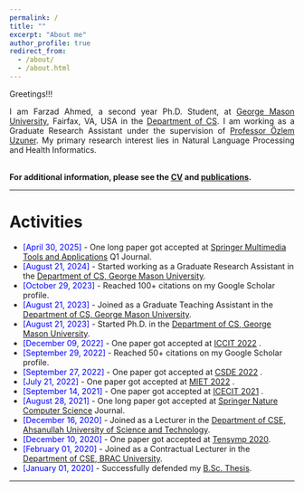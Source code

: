```yaml
---
permalink: /
title: ""
excerpt: "About me"
author_profile: true
redirect_from: 
  - /about/
  - /about.html
---
```


Greetings!!!

<div style="text-align: justify"> 

I am Farzad Ahmed, a second year Ph.D. Student, at <a href="https://www.gmu.edu/">George Mason University</a>, Fairfax, VA, USA in the <a href="https://cs.gmu.edu/">Department of CS</a>. I am working as a Graduate Research Assistant under the supervision of <a href="https://volgenau.gmu.edu/profiles/ouzuner">Professor Özlem Uzuner</a>. My primary research interest lies in Natural Language Processing and Health Informatics.<br /><br /></div>

**For additional information, please see the [CV](https://Farzad-1996.github.io/cv/) and [publications](https://Farzad-1996.github.io/publications/).**

-----------


# Activities 
* <span style="color:Blue"> [April 30, 2025] </span> - One long paper got accepted at [Springer Multimedia Tools and Applications](https://link.springer.com/article/10.1007/s11042-025-20842-x) Q1 Journal.
* <span style="color:Blue"> [August 21, 2024] </span> - Started working as a Graduate Research Assistant in the [Department of CS, George Mason University](https://www.gmu.edu/).
* <span style="color:Blue"> [October 29, 2023] </span> - Reached 100+ citations on my Google Scholar profile. 
* <span style="color:Blue"> [August 21, 2023] </span> - Joined as a Graduate Teaching Assistant in the [Department of CS, George Mason University](https://www.gmu.edu/).
* <span style="color:Blue"> [August 21, 2023] </span> - Started Ph.D. in the [Department of CS, George Mason University](https://www.gmu.edu/).
* <span style="color:Blue"> [December 09, 2022] </span> - One paper got accepted at [ICCIT 2022](https://iccit.org.bd/2022/) .
* <span style="color:Blue"> [September 29, 2022] </span> - Reached 50+ citations on my Google Scholar profile. 
* <span style="color:Blue"> [September 27, 2022] </span> - One paper got accepted at [CSDE 2022](https://ieee-csde.org/csde2022) .
* <span style="color:Blue"> [July 21, 2022] </span> - One paper got accepted at [MIET 2022](https://confmiet.org/) .
* <span style="color:Blue"> [September 14, 2021] </span> - One paper got accepted at [ICECIT 2021](https://conference.ku.ac.bd/ICECIT/2021/) .
* <span style="color:Blue"> [August 28, 2021] </span> - One long paper got accepted at [Springer Nature Computer Science](https://link.springer.com/article/10.1007/s42979-021-00823-1) Journal.
* <span style="color:Blue"> [December 16, 2020] </span> - Joined as a Lecturer in the [Department of CSE, Ahsanullah University of Science and Technology](http://aust.edu/).
* <span style="color:Blue"> [December 10, 2020] </span> - One paper got accepted at [Tensymp 2020](http://tensymp2020.com/).
* <span style="color:Blue"> [February 01, 2020] </span> - Joined as a Contractual Lecturer in the [Department of CSE, BRAC University](https://www.bracu.ac.bd/).
* <span style="color:Blue"> [January 01, 2020]  </span> - Successfully defended my [B.Sc. Thesis](https://Farzad-1996.github.io/files/Farzad_B.Sc._Thesis.pdf). 

<script type="text/javascript" src="//rf.revolvermaps.com/0/0/8.js?i=52vxgbx02tg&amp;m=0&amp;c=ff0000&amp;cr1=ffffff&amp;f=arial&amp;l=33" async="async"></script>

-----------



